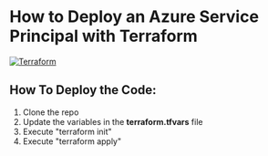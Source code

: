 # How to Deploy an Azure Service Principal with Terraform
[![Terraform](https://img.shields.io/badge/terraform-v1.5+-blue.svg)](https://www.terraform.io/downloads.html)

## How To Deploy the Code:

1. Clone the repo
2. Update the variables in the **terraform.tfvars** file
3. Execute "terraform init"
4. Execute "terraform apply"


